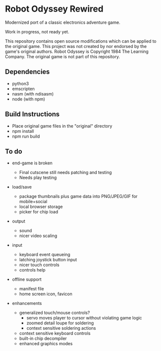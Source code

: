 Robot Odyssey Rewired
=====================

Modernized port of a classic electronics adventure game.

Work in progress, not ready yet.

This repository contains open source modifications which can be applied to the original game. This project was not created by nor endorsed by the game's original authors. Robot Odyssey is Copyright 1984 The Learning Company. The original game is not part of this repository.


Dependencies
------------

- python3
- emscripten
- nasm (with ndisasm)
- node (with npm)


Build Instructions
------------------

- Place original game files in the "original" directory
- npm install
- npm run build


To do
-----

- end-game is broken
  - Final cutscene still needs patching and testing
  - Needs play testing

- load/save
  - package thumbnails plus game data into PNG/JPEG/GIF for mobile+social
  - local browser storage
  - picker for chip load

- output
  - sound
  - nicer video scaling

- input
  - keyboard event queueing
  - latching joystick button input
  - nicer touch controls
  - controls help

- offline support
  - manifest file
  - home screen icon, favicon

- enhancements
  - generalized touch/mouse controls?
    - servo moves player to cursor without violating game logic
    - zoomed detail loupe for soldering
    - context sensitive soldering actions
  - context sensitive keyboard controls
  - built-in chip decompiler
  - enhanced graphics modes
